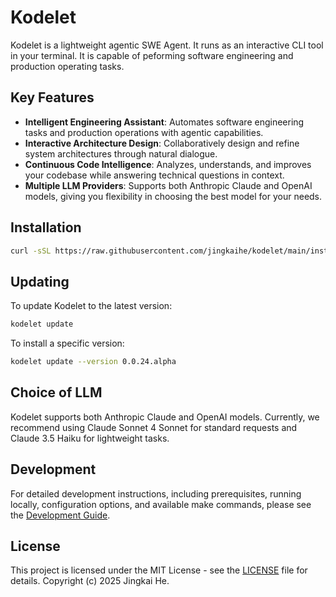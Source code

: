 # Kodelet

Kodelet is a lightweight agentic SWE Agent. It runs as an interactive CLI tool in your terminal. It is capable of peforming software engineering and production operating tasks.

## Key Features

- **Intelligent Engineering Assistant**: Automates software engineering tasks and production operations with agentic capabilities.
- **Interactive Architecture Design**: Collaboratively design and refine system architectures through natural dialogue.
- **Continuous Code Intelligence**: Analyzes, understands, and improves your codebase while answering technical questions in context.
- **Multiple LLM Providers**: Supports both Anthropic Claude and OpenAI models, giving you flexibility in choosing the best model for your needs.

## Installation

```bash
curl -sSL https://raw.githubusercontent.com/jingkaihe/kodelet/main/install.sh | bash
```

## Updating

To update Kodelet to the latest version:

```bash
kodelet update
```

To install a specific version:

```bash
kodelet update --version 0.0.24.alpha
```

## Choice of LLM

Kodelet supports both Anthropic Claude and OpenAI models. Currently, we recommend using Claude Sonnet 4 Sonnet for standard requests and Claude 3.5 Haiku for lightweight tasks.

## Development

For detailed development instructions, including prerequisites, running locally, configuration options, and available make commands, please see the [Development Guide](docs/DEVELOPMENT.md).

## License

This project is licensed under the MIT License - see the [LICENSE](LICENSE) file for details.
Copyright (c) 2025 Jingkai He.
